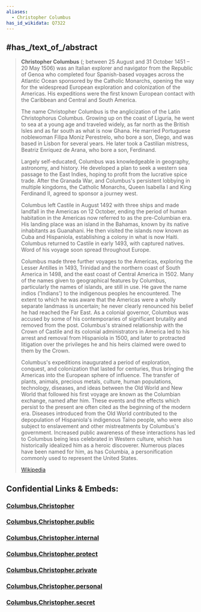 ```yaml
---
aliases:
  - Christopher Columbus
has_id_wikidata: Q7322
---
```



## #has_/text_of_/abstract 

> **Christopher Columbus** (; between 25 August and 31 October 1451 – 20 May 1506) 
> was an Italian explorer and navigator from the Republic of Genoa 
> who completed four Spanish-based voyages across the Atlantic Ocean 
> sponsored by the Catholic Monarchs, 
> opening the way for the widespread European exploration and colonization of the Americas. 
> His expeditions were the first known European contact with the Caribbean and Central and South America.
>
> The name Christopher Columbus is the anglicization of the Latin Christophorus Columbus. 
> Growing up on the coast of Liguria, he went to sea at a young age and traveled widely, 
> as far north as the British Isles and as far south as what is now Ghana. 
> He married Portuguese noblewoman Filipa Moniz Perestrelo, who bore a son, Diego, 
> and was based in Lisbon for several years. 
> He later took a Castilian mistress, Beatriz Enríquez de Arana, who bore a son, Ferdinand.
>
> Largely self-educated, Columbus was knowledgeable in geography, astronomy, and history. 
> He developed a plan to seek a western sea passage to the East Indies, 
> hoping to profit from the lucrative spice trade. 
> After the Granada War, and Columbus's persistent lobbying in multiple kingdoms, 
> the Catholic Monarchs, Queen Isabella I and King Ferdinand II, agreed to sponsor a journey west. 
> 
> Columbus left Castile in August 1492 with three ships and made landfall in the Americas on 12 October, ending the period of human habitation in the Americas now referred to as the pre-Columbian era. His landing place was an island in the Bahamas, known by its native inhabitants as Guanahani. He then visited the islands now known as Cuba and Hispaniola, establishing a colony in what is now Haiti. Columbus returned to Castile in early 1493, with captured natives. Word of his voyage soon spread throughout Europe.
>
> Columbus made three further voyages to the Americas, exploring the Lesser Antilles in 1493, Trinidad and the northern coast of South America in 1498, and the east coast of Central America in 1502. Many of the names given to geographical features by Columbus, particularly the names of islands, are still in use. He gave the name indios ('Indians') to the indigenous peoples he encountered. The extent to which he was aware that the Americas were a wholly separate landmass is uncertain; he never clearly renounced his belief he had reached the Far East. As a colonial governor, Columbus was accused by some of his contemporaries of significant brutality and removed from the post. Columbus's strained relationship with the Crown of Castile and its colonial administrators in America led to his arrest and removal from Hispaniola in 1500, and later to protracted litigation over the privileges he and his heirs claimed were owed to them by the Crown.
>
> Columbus's expeditions inaugurated a period of exploration, conquest, and colonization that lasted for centuries, thus bringing the Americas into the European sphere of influence. The transfer of plants, animals, precious metals, culture, human populations, technology, diseases, and ideas between the Old World and New World that followed his first voyage are known as the Columbian exchange, named after him. These events and the effects which persist to the present are often cited as the beginning of the modern era. Diseases introduced from the Old World contributed to the depopulation of Hispaniola's indigenous Taíno people, who were also subject to enslavement and other mistreatments by Columbus's government. Increased public awareness of these interactions has led to Columbus being less celebrated in Western culture, which has historically idealized him as a heroic discoverer. Numerous places have been named for him, as has Columbia, a personification commonly used to represent the United States.
>
> [Wikipedia](https://en.wikipedia.org/wiki/Christopher%20Columbus)




## Confidential Links & Embeds: 

### [Columbus,Christopher](/_Standards/bio/People/Explorers/Age_of_Discovery/Columbus,Christopher.md) 

### [Columbus,Christopher.public](/_public/bio/People/Explorers/Age_of_Discovery/Columbus,Christopher.public.md) 

### [Columbus,Christopher.internal](/_internal/bio/People/Explorers/Age_of_Discovery/Columbus,Christopher.internal.md) 

### [Columbus,Christopher.protect](/_protect/bio/People/Explorers/Age_of_Discovery/Columbus,Christopher.protect.md) 

### [Columbus,Christopher.private](/_private/bio/People/Explorers/Age_of_Discovery/Columbus,Christopher.private.md) 

### [Columbus,Christopher.personal](/_personal/bio/People/Explorers/Age_of_Discovery/Columbus,Christopher.personal.md) 

### [Columbus,Christopher.secret](/_secret/bio/People/Explorers/Age_of_Discovery/Columbus,Christopher.secret.md)

